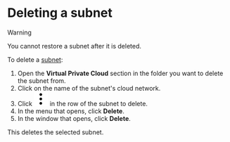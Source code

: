 # Deleting a subnet

> [!WARNING]
>
> You cannot restore a subnet after it is deleted.
>

To delete a [subnet](../concepts/network.md#subnet):

1. Open the **Virtual Private Cloud** section in the folder you want to delete the subnet from.
1. Click on the name of the subnet's cloud network.
1. Click ![](../../_assets/vertical-ellipsis.svg) in the row of the subnet to delete.
1. In the menu that opens, click **Delete**.
1. In the window that opens, click **Delete**.

This deletes the selected subnet.

